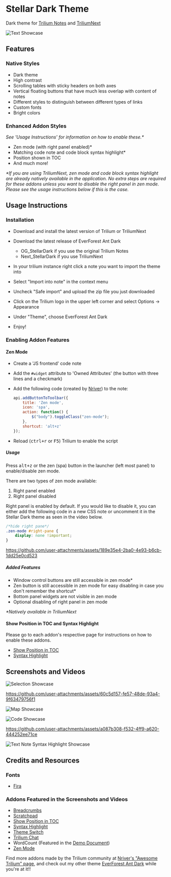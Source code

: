 # Stellar Dark Theme 
Dark theme for [Trilium Notes](https://github.com/zadam/trilium) and [TriliumNext](https://github.com/TriliumNext/Notes)

![Text Showcase](/screenshots/StellarDark_main.png)

## Features
### Native Styles
* Dark theme
* High contrast
* Scrolling tables with sticky headers on both axes
* Vertical floating buttons that have much less overlap with content of notes
* Different styles to distinguish between different types of links
* Custom fonts
* Bright colors

### Enhanced Addon Styles
_See 'Usage Instructions' for information on how to enable these.*_

* Zen mode (with right panel enabled)*
* Matching code note and code block syntax highlight*
* Position shown in TOC
* And much more!

_*If you are using TriliumNext, zen mode and code block syntax highlight are already natively available in the application. No extra steps are required for these addons unless you want to disable the right panel in zen mode. Please see the usage instructions below if this is the case._

## Usage Instructions
### Installation
* Download and install the latest version of Trilium or TriliumNext
* Download the latest release of EverForest Ant Dark

    * OG_StellarDark if you use the original Trilium Notes
    * Next_StellarDark if you use TriliumNext

* In your trilium instance right click a note you want to import the theme into
* Select "Import into note" in the context menu
* Uncheck "Safe import" and upload the zip file you just downloaded
* Click on the Trilium logo in the upper left corner and select Options -> Appearance
* Under "Theme", choose EverForest Ant Dark
* Enjoy!

### Enabling Addon Features
#### Zen Mode
* Create a 'JS frontend' code note
* Add the `#widget` attribute to 'Owned Attributes' (the button with three lines and a checkmark)
* Add the following code (created by [Nriver](https://github.com/Nriver/awesome-trilium/issues/44)) to the note:

    ```js
    api.addButtonToToolbar({
        title: 'Zen mode',
        icon: 'spa',
        action: function() {
            $("body").toggleClass("zen-mode");
        },
        shortcut: 'alt+z'
    });
    ```
* Reload (<kbd>ctrl+r</kbd> or <kbd>F5</kbd>) Trilium to enable the script

##### Usage
Press <kbd>alt+z</kbd> or the zen (spa) button in the launcher (left most panel) to enable/disable zen mode.

There are two types of zen mode available:
1. Right panel enabled
2. Right panel disabled

Right panel is enabled by default. If you would like to disable it, you can either add the following code in a new CSS note or uncomment it in the Stellar Dark theme as seen in the video below.

```css
/*hide right pane*/
.zen-mode #right-pane {
    display: none !important;
}
```

https://github.com/user-attachments/assets/189e35e4-2ba0-4e93-b6cb-1dd25e0cd523

##### Added Features
* Window control buttons are still accessible in zen mode*
* Zen button is still accessible in zen mode for easy disabling in case you don't remember the shortcut*
* Bottom panel widgets are not visible in zen mode
* Optional disabling of right panel in zen mode

_*Natively available in TriliumNext_

#### Show Position in TOC and Syntax Highlight
Please go to each addon's respective page for instructions on how to enable these addons.
* [Show Position in TOC](https://github.com/SiriusXT/trilium-show-position-in-toc)
* [Syntax Highlight](https://github.com/antoniotejada/Trilium-SyntaxHighlightWidget)

## Screenshots and Videos
![Selection Showcase](/screenshots/SD_Hover.png)

https://github.com/user-attachments/assets/60c5d157-fe57-48de-93a4-9f63479756f1

![Map Showcase](/screenshots/SD_Map.png)

![Code Showcase](/screenshots/SD_Code.png)

https://github.com/user-attachments/assets/a087b308-f532-4ff9-a620-444252ee71ce

![Text Note Syntax Highlight Showcase](/screenshots/SD_Highlight.png)

## Credits and Resources
### Fonts
* [Fira](https://github.com/mozilla/Fira)

### Addons Featured in the Screenshots and Videos
* [Breadcrumbs](https://github.com/rauenzi/Trilium-Breadcrumbs)
* [Scratchpad](https://github.com/zadam/trilium/discussions/1613#discussioncomment-638984)
* [Show Position in TOC](https://github.com/SiriusXT/trilium-show-position-in-toc)
* [Syntax Highlight](https://github.com/antoniotejada/Trilium-SyntaxHighlightWidget)
* [Theme Switch](https://github.com/madodig/trilium-widget-theme-switch)
* [Trilium Chat](https://github.com/soulsands/trilium-chat)
* WordCount (Featured in the [Demo Document](https://github.com/zadam/trilium/wiki/Document#demo-document))
* [Zen Mode](https://github.com/Nriver/awesome-trilium/issues/44)

Find more addons made by the Trilium community at [Nriver's "Awesome Trilium" page](https://github.com/Nriver/awesome-trilium?tab=readme-ov-file#%EF%B8%8F-widgets), and check out my other theme [EverForest Ant Dark](https://github.com/Lolabird/everforest-ant-dark-trilium-theme) while you're at it!!
